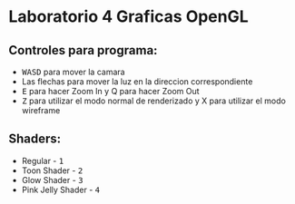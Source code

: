 # Laboratorio 4 Graficas OpenGL  
## Controles para programa:  
- <kbd>W</kbd><kbd>A</kbd><kbd>S</kbd><kbd>D</kbd> para mover la camara  
- Las flechas para mover la luz en la direccion correspondiente  
- <kbd>E</kbd> para hacer Zoom In y Q para hacer Zoom Out  
- <kbd>Z</kbd> para utilizar el modo normal de renderizado y X para utilizar el modo wireframe  
## Shaders:  
- Regular - <kbd>1</kbd>
- Toon Shader - <kbd>2</kbd>
- Glow Shader - <kbd>3</kbd>
- Pink Jelly Shader - <kbd>4</kbd>
